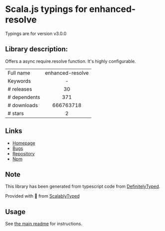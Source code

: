 
# Scala.js typings for enhanced-resolve

Typings are for version v3.0.0

## Library description:
Offers a async require.resolve function. It's highly configurable.

|                    |                 |
| ------------------ | :-------------: |
| Full name          | enhanced-resolve |
| Keywords           | - |
| # releases         | 30 |
| # dependents       | 371 |
| # downloads        | 666763718 |
| # stars            | 2 |

## Links
- [Homepage](http://github.com/webpack/enhanced-resolve)
- [Bugs](https://github.com/webpack/enhanced-resolve/issues)
- [Repository](https://github.com/webpack/enhanced-resolve)
- [Npm](https://www.npmjs.com/package/enhanced-resolve)
    


## Note
This library has been generated from typescript code from [DefinitelyTyped](https://definitelytyped.org).

Provided with :purple_heart: from [ScalablyTyped](https://github.com/oyvindberg/ScalablyTyped)

## Usage
See [the main readme](../../readme.md) for instructions.


